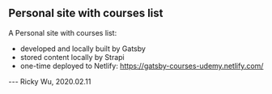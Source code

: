 ## Personal site with courses list

A Personal site with courses list:

- developed and locally built by Gatsby
- stored content locally by Strapi
- one-time deployed to Netlify: https://gatsby-courses-udemy.netlify.com/

--- Ricky Wu, 2020.02.11